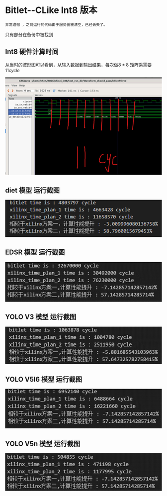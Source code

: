 # Bitlet--CLike Int8 版本

`非常遗憾 ，之前运行的代码由于服务器被清空，已经丢失了。`

只有部分在备份中被找到

## Int8 硬件计算时间
从当时的波形图可以看到，从输入数据到输出结果，每次做$8*8$ 矩阵乘需要 $11cycle$

![image](.\\pics\\pic0.png )

## diet 模型 运行截图

![image](.\\pics\\pic1.png )

## EDSR 模型 运行截图

![image](.\\pics\\pic2.png )

## YOLO V3 模型 运行截图

![image](.\\pics\\pic3.png )

## YOLO V5l6 模型 运行截图

![image](.\\pics\\pic4.png )

## YOLO V5n 模型 运行截图

![image](.\\pics\\pic5.png )
